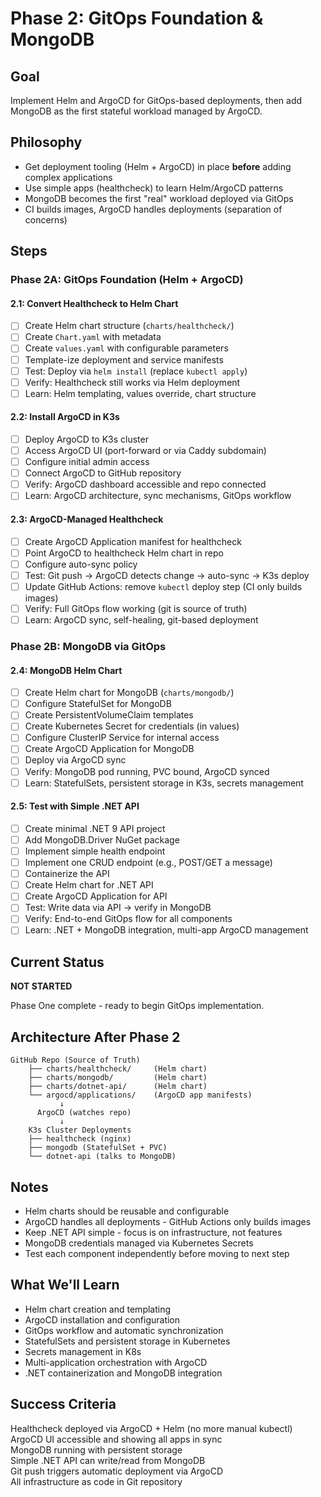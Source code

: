 # Phase 2: GitOps Foundation & MongoDB

## Goal
Implement Helm and ArgoCD for GitOps-based deployments, then add MongoDB as the first stateful workload managed by ArgoCD.

## Philosophy
- Get deployment tooling (Helm + ArgoCD) in place **before** adding complex applications
- Use simple apps (healthcheck) to learn Helm/ArgoCD patterns
- MongoDB becomes the first "real" workload deployed via GitOps
- CI builds images, ArgoCD handles deployments (separation of concerns)

## Steps

### Phase 2A: GitOps Foundation (Helm + ArgoCD)

#### 2.1: Convert Healthcheck to Helm Chart
- [ ] Create Helm chart structure (`charts/healthcheck/`)
- [ ] Create `Chart.yaml` with metadata
- [ ] Create `values.yaml` with configurable parameters
- [ ] Template-ize deployment and service manifests
- [ ] Test: Deploy via `helm install` (replace `kubectl apply`)
- [ ] Verify: Healthcheck still works via Helm deployment
- [ ] Learn: Helm templating, values override, chart structure

#### 2.2: Install ArgoCD in K3s
- [ ] Deploy ArgoCD to K3s cluster
- [ ] Access ArgoCD UI (port-forward or via Caddy subdomain)
- [ ] Configure initial admin access
- [ ] Connect ArgoCD to GitHub repository
- [ ] Verify: ArgoCD dashboard accessible and repo connected
- [ ] Learn: ArgoCD architecture, sync mechanisms, GitOps workflow

#### 2.3: ArgoCD-Managed Healthcheck
- [ ] Create ArgoCD Application manifest for healthcheck
- [ ] Point ArgoCD to healthcheck Helm chart in repo
- [ ] Configure auto-sync policy
- [ ] Test: Git push → ArgoCD detects change → auto-sync → K3s deploy
- [ ] Update GitHub Actions: remove `kubectl` deploy step (CI only builds images)
- [ ] Verify: Full GitOps flow working (git is source of truth)
- [ ] Learn: ArgoCD sync, self-healing, git-based deployment

### Phase 2B: MongoDB via GitOps

#### 2.4: MongoDB Helm Chart
- [ ] Create Helm chart for MongoDB (`charts/mongodb/`)
- [ ] Configure StatefulSet for MongoDB
- [ ] Create PersistentVolumeClaim templates
- [ ] Create Kubernetes Secret for credentials (in values)
- [ ] Configure ClusterIP Service for internal access
- [ ] Create ArgoCD Application for MongoDB
- [ ] Deploy via ArgoCD sync
- [ ] Verify: MongoDB pod running, PVC bound, ArgoCD synced
- [ ] Learn: StatefulSets, persistent storage in K3s, secrets management

#### 2.5: Test with Simple .NET API
- [ ] Create minimal .NET 9 API project
- [ ] Add MongoDB.Driver NuGet package
- [ ] Implement simple health endpoint
- [ ] Implement one CRUD endpoint (e.g., POST/GET a message)
- [ ] Containerize the API
- [ ] Create Helm chart for .NET API
- [ ] Create ArgoCD Application for API
- [ ] Test: Write data via API → verify in MongoDB
- [ ] Verify: End-to-end GitOps flow for all components
- [ ] Learn: .NET + MongoDB integration, multi-app ArgoCD management

## Current Status
**NOT STARTED**

Phase One complete - ready to begin GitOps implementation.

## Architecture After Phase 2

```
GitHub Repo (Source of Truth)
    ├── charts/healthcheck/     (Helm chart)
    ├── charts/mongodb/         (Helm chart)  
    ├── charts/dotnet-api/      (Helm chart)
    └── argocd/applications/    (ArgoCD app manifests)
           ↓
      ArgoCD (watches repo)
           ↓
    K3s Cluster Deployments
    ├── healthcheck (nginx)
    ├── mongodb (StatefulSet + PVC)
    └── dotnet-api (talks to MongoDB)
```

## Notes
- Helm charts should be reusable and configurable
- ArgoCD handles all deployments - GitHub Actions only builds images
- Keep .NET API simple - focus is on infrastructure, not features
- MongoDB credentials managed via Kubernetes Secrets
- Test each component independently before moving to next step

## What We'll Learn
- Helm chart creation and templating
- ArgoCD installation and configuration
- GitOps workflow and automatic synchronization
- StatefulSets and persistent storage in Kubernetes
- Secrets management in K8s
- Multi-application orchestration with ArgoCD
- .NET containerization and MongoDB integration

## Success Criteria
Healthcheck deployed via ArgoCD + Helm (no more manual kubectl)  
ArgoCD UI accessible and showing all apps in sync  
MongoDB running with persistent storage  
Simple .NET API can write/read from MongoDB  
Git push triggers automatic deployment via ArgoCD  
All infrastructure as code in Git repository
